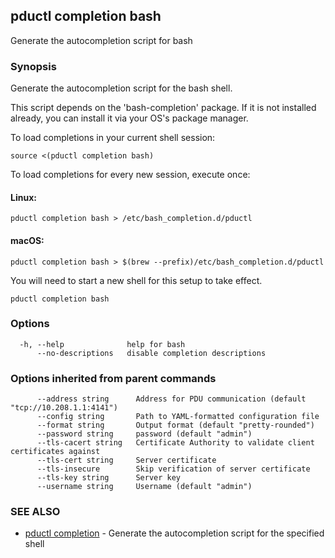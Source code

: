 ## pductl completion bash

Generate the autocompletion script for bash

### Synopsis

Generate the autocompletion script for the bash shell.

This script depends on the 'bash-completion' package.
If it is not installed already, you can install it via your OS's package manager.

To load completions in your current shell session:

	source <(pductl completion bash)

To load completions for every new session, execute once:

#### Linux:

	pductl completion bash > /etc/bash_completion.d/pductl

#### macOS:

	pductl completion bash > $(brew --prefix)/etc/bash_completion.d/pductl

You will need to start a new shell for this setup to take effect.


```
pductl completion bash
```

### Options

```
  -h, --help              help for bash
      --no-descriptions   disable completion descriptions
```

### Options inherited from parent commands

```
      --address string      Address for PDU communication (default "tcp://10.208.1.1:4141")
      --config string       Path to YAML-formatted configuration file
      --format string       Output format (default "pretty-rounded")
      --password string     password (default "admin")
      --tls-cacert string   Certificate Authority to validate client certificates against
      --tls-cert string     Server certificate
      --tls-insecure        Skip verification of server certificate
      --tls-key string      Server key
      --username string     Username (default "admin")
```

### SEE ALSO

* [pductl completion](pductl_completion.md)	 - Generate the autocompletion script for the specified shell

